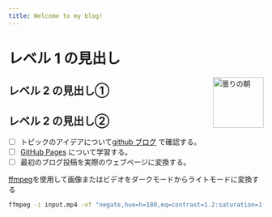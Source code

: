 ```yaml
---
title: Welcome to my blog!
---
```

# レベル 1 の見出し
<img alt="曇りの朝" src="https://octodex.github.com/images/cloud.jpg"
 width="100" align="right">
## レベル 2 の見出し①
## レベル 2 の見出し②
- [ ] トピックのアイデアについて[github ブログ](https://github.blog/) で確認する。
- [ ] [GitHub Pages](https://skills.github.com/#first-day-on-github) について学習する。
- [ ] 最初のブログ投稿を実際のウェブページに変換する。

[ffmpeg](https://www.ffmpeg.org)を使用して画像またはビデオをダークモードからライトモードに変換する
```bash
ffmpeg -i input.mp4 -vf "negate,hue=h=180,eq=contrast=1.2:saturation=1.1" output.mp4
```
